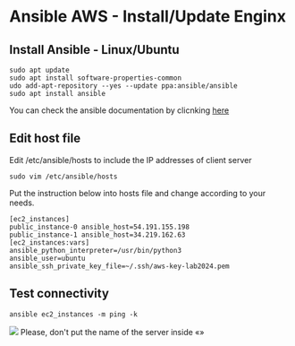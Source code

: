 # Ansible AWS - Install/Update Enginx 

## Install Ansible - Linux/Ubuntu
```
sudo apt update
sudo apt install software-properties-common
udo add-apt-repository --yes --update ppa:ansible/ansible
sudo apt install ansible
```
You can check the ansible documentation by clicnking [here](https://docs.ansible.com/ansible/latest/installation_guide/installation_distros.html#installing-ansible-on-ubuntu)<br>
## Edit host file
Edit /etc/ansible/hosts to include the IP addresses of client server <br>
```
sudo vim /etc/ansible/hosts
```
Put the instruction below into hosts file and change according to your needs.
```
[ec2_instances]
public_instance-0 ansible_host=54.191.155.198
public_instance-1 ansible_host=34.219.162.63
[ec2_instances:vars]
ansible_python_interpreter=/usr/bin/python3
ansible_user=ubuntu
ansible_ssh_private_key_file=~/.ssh/aws-key-lab2024.pem
```
## Test connectivity
```
ansible ec2_instances -m ping -k
```
![](./images/cloud-infra/aws-enginx/images/ansible-test-ping-aws-ec2.png)
Please, don't put the  name of the server inside «»
